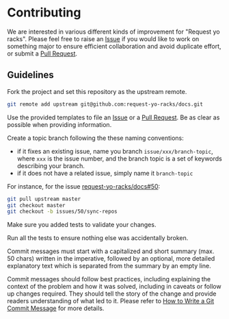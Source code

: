 # Contributing

We are interested in various different kinds of improvement for "Request yo racks". Please feel free to raise an
[Issue](https://github.com/request-yo-racks/docs/issues) if you would like to work on something major to ensure
efficient collaboration and avoid duplicate effort, or submit a
[Pull Request](https://github.com/request-yo-racks/docs/pulls).

## Guidelines

Fork the project and set this repository as the upstream remote.
```bash
git remote add upstream git@github.com:request-yo-racks/docs.git
```

Use the provided templates to file an [Issue](https://github.com/request-yo-racks/docs/issues) or a
[Pull Request](https://github.com/request-yo-racks/docs/pulls). Be as clear as possible when providing information.

Create a topic branch following the these naming conventions:
* if it fixes an existing issue, name you branch `issue/xxx/branch-topic`, where `xxx` is the issue number, and the branch topic is a set of keywords describing your branch.
* if it does not have a related issue, simply name it `branch-topic`

For instance, for the issue  [request-yo-racks/docs#50](https://github.com/request-yo-racks/docs/issues/50):
```bash
git pull upstream master
git checkout master
git checkout -b issues/50/sync-repos
```

Make sure you added tests to validate your changes.

Run all the tests to ensure nothing else was accidentally broken.

Commit messages must start with a capitalized and short summary (max. 50 chars) written in the imperative, followed by
an optional, more detailed explanatory text which is separated from the summary by an empty line.

Commit messages should follow best practices, including explaining the context of the problem and how it was solved,
including in caveats or follow up changes required. They should tell the story of the change and provide readers
understanding of what led to it. Please refer to [How to Write a Git Commit Message](http://chris.beams.io/posts/git-commit/) for more details.
